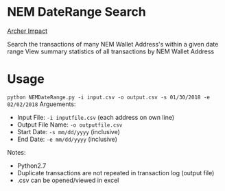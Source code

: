 # NEM DateRange Search

[Archer Impact](https://www.archerimpact.com/)

Search the transactions of many NEM Wallet Address's within a given date range
View summary statistics of all transactions by NEM Wallet Address

# Usage

`python NEMDateRange.py -i input.csv -o output.csv -s 01/30/2018 -e 02/02/2018`
Arguements:
  - Input File: `-i inputfile.csv` (each address on own line)
  - Output File Name: `-o outputfile.csv`
  - Start Date: `-s mm/dd/yyyy` (inclusive)
  - End Date: `-e mm/dd/yyyy` (inclusive)


Notes:
  - Python2.7
  - Duplicate transactions are not repeated in transaction log (output file)
  - .csv can be opened/viewed in excel 


